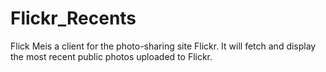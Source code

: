 # Flickr_Recents
Flick Meis a client for the photo-sharing site Flickr. It will fetch and display the most recent
public photos uploaded to Flickr.
